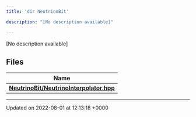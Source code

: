 ```yaml
---
title: 'dir NeutrinoBit'

description: "[No description available]"

---
```







[No description available]

## Files

| Name           |
| -------------- |
| **[NeutrinoBit/NeutrinoInterpolator.hpp](/documentation/code/files/neutrinointerpolator_8hpp/#file-neutrinointerpolator.hpp)**  |






-------------------------------

Updated on 2022-08-01 at 12:13:18 +0000
